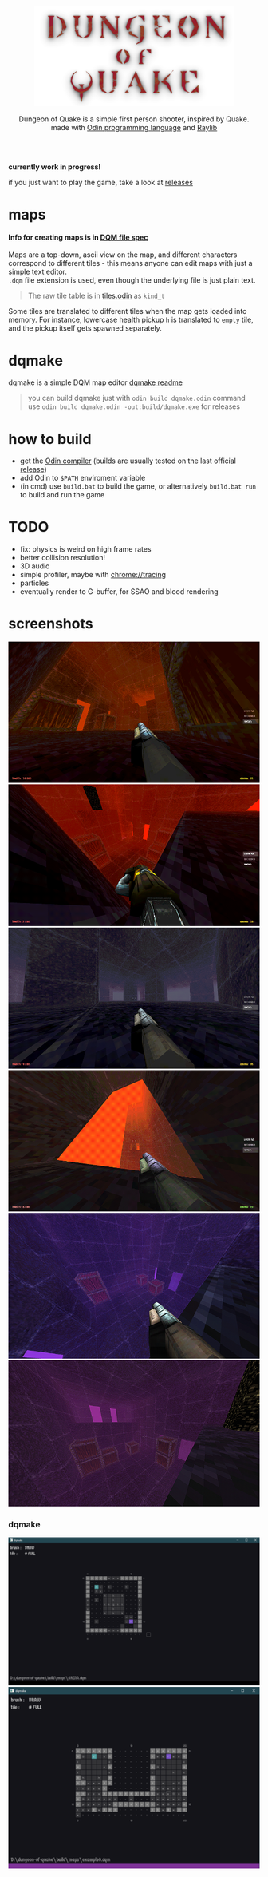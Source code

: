 <p align="center">
  <img src="/build/textures/dungeon_of_quake_logo.png" width="400">  
</p>

<p align="center">
Dungeon of Quake is a simple first person shooter, inspired by Quake.
</br>
made with
<a href="https://odin-lang.org">Odin programming language</a> 
and
<a href="https://raylib.com">Raylib</a>
</p>
</br>
</br>

**currently work in progress!**



if you just want to play the game, take a look at [releases](https://github.com/jakubtomsu/dungeon-of-quake/releases)



# maps
#### Info for creating maps is in [DQM file spec](build/dqm_format_spec.md)  
Maps are a top-down, ascii view on the map, and different characters correspond to different
tiles - this means anyone can edit maps with just a simple text editor.  
`.dqm` file extension is used, even though the underlying file is just plain text.

> The raw tile table is in [tiles.odin](/doq/tiles/tiles.odin) as `kind_t`

Some tiles are translated to different tiles when the map gets loaded into memory. For instance, lowercase
health pickup `h` is translated to `empty` tile, and the pickup itself gets spawned separately.

# dqmake
dqmake is a simple DQM map editor
[dqmake readme](/build/dqmake_readme.md)

> you can build dqmake just with `odin build dqmake.odin` command  
> use `odin build dqmake.odin -out:build/dqmake.exe` for releases  


# how to build
- get the [Odin compiler](https://github.com/odin-lang/Odin) (builds are usually tested on the last official [release](https://github.com/odin-lang/Odin/releases))
- add Odin to `$PATH` enviroment variable
- (in cmd) use `build.bat` to build the game, or alternatively `build.bat run` to build and run the game  



# TODO
- fix: physics is weird on high frame rates
- better collision resolution!
- 3D audio
- simple profiler, maybe with [chrome://tracing](chrome://tracing)
- particles
- eventually render to G-buffer, for SSAO and blood rendering



# screenshots
<img src="/misc/screenshot0.png">  
<img src="/misc/screenshot1.png">  
<img src="/misc/screenshot3.png">  
<img src="/misc/screenshot4.png">  
<img src="/misc/screenshot5.png">  
<img src="/misc/screenshot6.png">  

### dqmake

<img src="/misc/dqmake_screenshot0.png" width=600>  
<img src="/misc/dqmake_screenshot1.png" width=600>  

